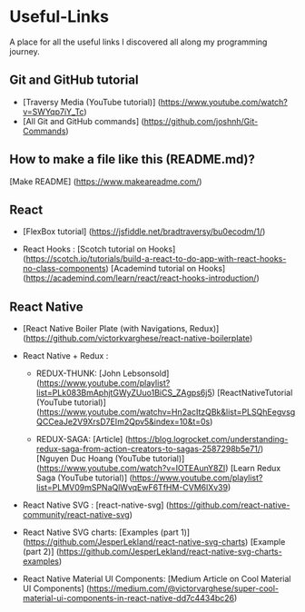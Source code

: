 # Useful-Links
A place for all the useful links I discovered all along my programming journey.

## Git and GitHub tutorial
* [Traversy Media (YouTube tutorial)] (https://www.youtube.com/watch?v=SWYqp7iY_Tc)
* [All Git and GitHub commands] (https://github.com/joshnh/Git-Commands)

## How to make a file like this (README.md)?
  [Make README] (https://www.makeareadme.com/)

## React
* [FlexBox tutorial] (https://jsfiddle.net/bradtraversy/bu0ecodm/1/)

* React Hooks : 
	[Scotch tutorial on Hooks] (https://scotch.io/tutorials/build-a-react-to-do-app-with-react-hooks-no-class-components)
	[Academind tutorial on Hooks] (https://academind.com/learn/react/react-hooks-introduction/)

## React Native

* [React Native Boiler Plate (with Navigations, Redux)] (https://github.com/victorkvarghese/react-native-boilerplate)

* React Native + Redux :
	* REDUX-THUNK:
		[John Lebsonsold] (https://www.youtube.com/playlist?list=PLk083BmAphjtGWyZUuo1BiCS_ZAgps6j5)
		[ReactNativeTutorial (YouTube tutorial)] (https://www.youtube.com/watchv=Hn2acItzQBk&list=PLSQhEegvsgQCCeaJe2V9XrsD7EIm2Qpv5&index=10&t=0s)

	* REDUX-SAGA:
		[Article] (https://blog.logrocket.com/understanding-redux-saga-from-action-creators-to-sagas-2587298b5e71/​​​​​​​)
		[Nguyen Duc Hoang (YouTube tutorial)] (https://www.youtube.com/watch?v=IOTEAunY8ZI)
		[Learn Redux Saga (YouTube tutorial)] (https://www.youtube.com/playlist?list=PLMV09mSPNaQlWvqEwF6TfHM-CVM6lXv39)

* React Native SVG : 
	[react-native-svg] (https://github.com/react-native-community/react-native-svg)

* React Native SVG charts: 
	[Examples (part 1)] (https://github.com/JesperLekland/react-native-svg-charts)
	[Example (part 2)] (https://github.com/JesperLekland/react-native-svg-charts-examples)

* React Native Material UI Components: 
	[Medium Article on Cool Material UI Components] (https://medium.com/@victorvarghese/super-cool-material-ui-components-in-react-native-dd7c4434bc26)
